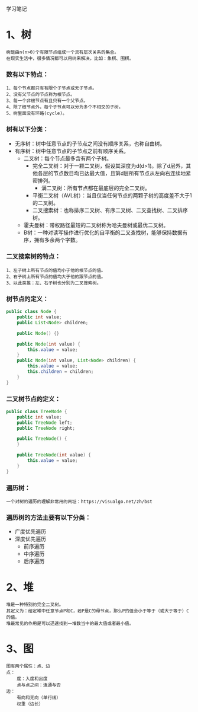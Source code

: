 学习笔记

# 1、树
    树是由n(n>0)个有限节点组成一个具有层次关系的集合。  
    在现实生活中，很多情况都可以用树来解决，比如：象棋、围棋。

### 数有以下特点：  
    1、每个节点都只有有限个子节点或无子节点。  
    2、没有父节点的节点称为根节点。  
    3、每一个非根节点有且只有一个父节点。  
    4、除了根节点外，每个子节点可以分为多个不相交的子树。  
    5、树里面没有环路(cycle)。  

### 树有以下分类：  
* 无序树：树中任意节点的子节点之间没有顺序关系，也称自由树。  
* 有序树：树中任意节点的子节点之前有顺序关系。  
  * 二叉树：每个节点最多含有两个子树。
    * 完全二叉树：对于一颗二叉树，假设其深度为d(d>1)。除了d层外，其他各层的节点数目均已达最大值，且第d层所有节点从左向右连续地紧密排列。  
      * 满二叉树：所有节点都在最底层的完全二叉树。  
    * 平衡二叉树（AVL树）：当且仅当任何节点的两颗子树的高度差不大于1的二叉树。  
    * 二叉搜索树：也称排序二叉树、有序二叉树、二叉查找树、二叉排序树。  
  * 霍夫曼树：带权路径最短的二叉树称为哈夫曼树或最优二叉树。  
  * B树：一种对读写操作进行优化的自平衡的二叉查找树，能够保持数据有序，拥有多余两个字数。  
### 二叉搜索树的特点：  
    1、左子树上所有节点的值均小于他的根节点的值。  
    2、右子树上所有节点的值均大于他的跟节点的值。  
    3、以此类推：左、右子树也分别为二叉搜索树。  

### 树节点的定义：  
```java
public class Node {
    public int value;
    public List<Node> children;

    public Node() {}

    public Node(int value) {
        this.value = value;
    }
    public Node(int value, List<Node> children) {
        this.value = value;
        this.children = children;
    }
}
```
### 二叉树节点的定义：
```java
public class TreeNode {
    public int value;
    public TreeNode left;
    public TreeNode right;

    public TreeNode() {
    }

    public TreeNode(int value) {
        this.value = value;
    }
}
```
### 遍历树：  
    一个对树的遍历的理解非常用的网址：https://visualgo.net/zh/bst  

### 遍历树的方法主要有以下分类：  
* 广度优先遍历  
* 深度优先遍历  
  * 前序遍历  
  * 中序遍历  
  * 后序遍历  
# 2、堆  
    堆是一种特别的完全二叉树。  
    其定义为：给定堆中任意节点P和C，若P是C的母节点，那么P的值会小于等于（或大于等于）C的值。  
    堆最常见的作用是可以迅速找到一堆数当中的最大值或者最小值。  
# 3、图  
    图有两个属性：点、边  
    点：  
        度：入度和出度  
        点与点之间：连通与否  
    边：  
        有向和无向（单行线）  
        权重（边长）  
